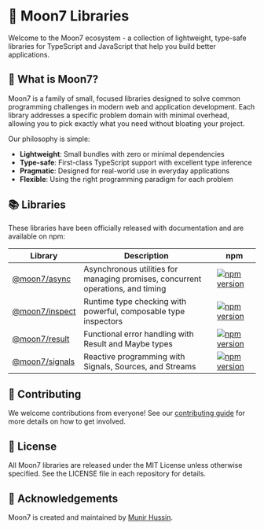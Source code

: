 # 🌙 Moon7 Libraries

Welcome to the Moon7 ecosystem - a collection of lightweight, type-safe libraries for TypeScript and JavaScript that help you build better applications.

## 💫 What is Moon7?

Moon7 is a family of small, focused libraries designed to solve common programming challenges in modern web and application development. Each library addresses a specific problem domain with minimal overhead, allowing you to pick exactly what you need without bloating your project.

Our philosophy is simple:
- **Lightweight**: Small bundles with zero or minimal dependencies
- **Type-safe**: First-class TypeScript support with excellent type inference
- **Pragmatic**: Designed for real-world use in everyday applications
- **Flexible**: Using the right programming paradigm for each problem

## 📚 Libraries

These libraries have been officially released with documentation and are available on npm:

| Library                                                     | Description                                                                     | npm                                                                                                             |
| ----------------------------------------------------------- | ------------------------------------------------------------------------------- | --------------------------------------------------------------------------------------------------------------- |
| [@moon7/async](https://github.com/moon7-io/moon7-async)     | Asynchronous utilities for managing promises, concurrent operations, and timing | [![npm version](https://img.shields.io/npm/v/@moon7/async.svg)](https://www.npmjs.com/package/@moon7/async)     |
| [@moon7/inspect](https://github.com/moon7-io/moon7-inspect) | Runtime type checking with powerful, composable type inspectors                 | [![npm version](https://img.shields.io/npm/v/@moon7/inspect.svg)](https://www.npmjs.com/package/@moon7/inspect) |
| [@moon7/result](https://github.com/moon7-io/moon7-result)   | Functional error handling with Result and Maybe types                           | [![npm version](https://img.shields.io/npm/v/@moon7/result.svg)](https://www.npmjs.com/package/@moon7/result)   |
| [@moon7/signals](https://github.com/moon7-io/moon7-signals) | Reactive programming with Signals, Sources, and Streams                         | [![npm version](https://img.shields.io/npm/v/@moon7/signals.svg)](https://www.npmjs.com/package/@moon7/signals) |

## 🤝 Contributing

We welcome contributions from everyone! See our [contributing guide](https://github.com/moon7-io/.github/blob/main/CONTRIBUTING.md) for more details on how to get involved.

## 📝 License

All Moon7 libraries are released under the MIT License unless otherwise specified. See the LICENSE file in each repository for details.

## 🙏 Acknowledgements

Moon7 is created and maintained by [Munir Hussin](https://github.com/profound7).
